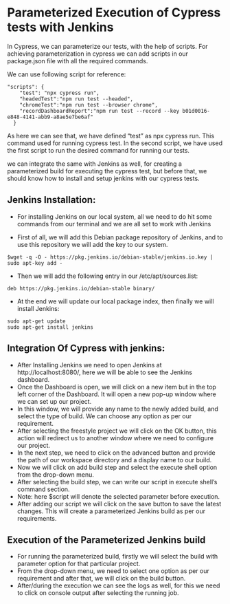 # Parameterized Execution of Cypress tests with Jenkins

In Cypress, we can parameterize our tests, with the help of scripts.
For achieving parameterization in cypress we can add scripts in our package.json file with all the required commands.

We can use following script for reference:

```
"scripts": {
    "test": "npx cypress run",
    "headedTest":"npm run test --headed",
    "chromeTest":"npm run test --browser chrome",
    "recordDashboardReport":"npm run test --record --key b01d0016-e848-4141-abb9-a8ae5e7be6af"
  }

  ```
As here we can see that, we have defined “test” as npx cypress run. This command used for running cypress test. In the second script, we have used the first script to run the desired command for running our tests.

we can integrate the same with Jenkins as well, for creating a parameterized build for executing the cypress test, but before that, we should know how to install and setup jenkins with our cypress tests.

## Jenkins Installation:
* For installing Jenkins on our local system, all we need to do hit some commands from our terminal and we are all set to work with Jenkins

* First of all, we will add this Debian package repository of Jenkins, and to use this repository we will add the key to our system.

```
$wget -q -O - https://pkg.jenkins.io/debian-stable/jenkins.io.key | sudo apt-key add -
```

* Then we will add the following entry in our /etc/apt/sources.list:

```
deb https://pkg.jenkins.io/debian-stable binary/
```
* At the end we will update our local package index, then finally we will install Jenkins:
```
sudo apt-get update
sudo apt-get install jenkins
```
## Integration Of Cypress with jenkins:

* After Installing Jenkins we need to open Jenkins at http://localhost:8080/, here we will be able to see the Jenkins dashboard.
* Once the Dashboard is open, we will click on a new item but in the top left corner of the Dashboard. It will open a new pop-up window where we can set up our project.
* In this window, we will provide any name to the newly added build, and select the type of build. We can choose any option as per our requirement.
* After selecting the freestyle project we will click on the OK button, this action will redirect us to another window where we need to configure our project.
* In the next step, we need to click on the advanced button and provide the path of our workspace directory and a display name to our build.
* Now we will click on add build step and select the execute shell option from the drop-down menu.
* After selecting the build step, we can write our script in execute shell’s command section.
* Note: here $script will denote the selected parameter before execution.
* After adding our script we will click on the save button to save the latest changes. This will create a parameterized Jenkins build as per our requirements.

## Execution of the Parameterized Jenkins build

* For running the parameterized build, firstly we will select the build with parameter option for that particular project.
* From the drop-down menu, we need to select one option as per our requirement and after that, we will click on the build button.
* After/during the execution we can see the logs as well, for this we need to click on console output after selecting the running job.

